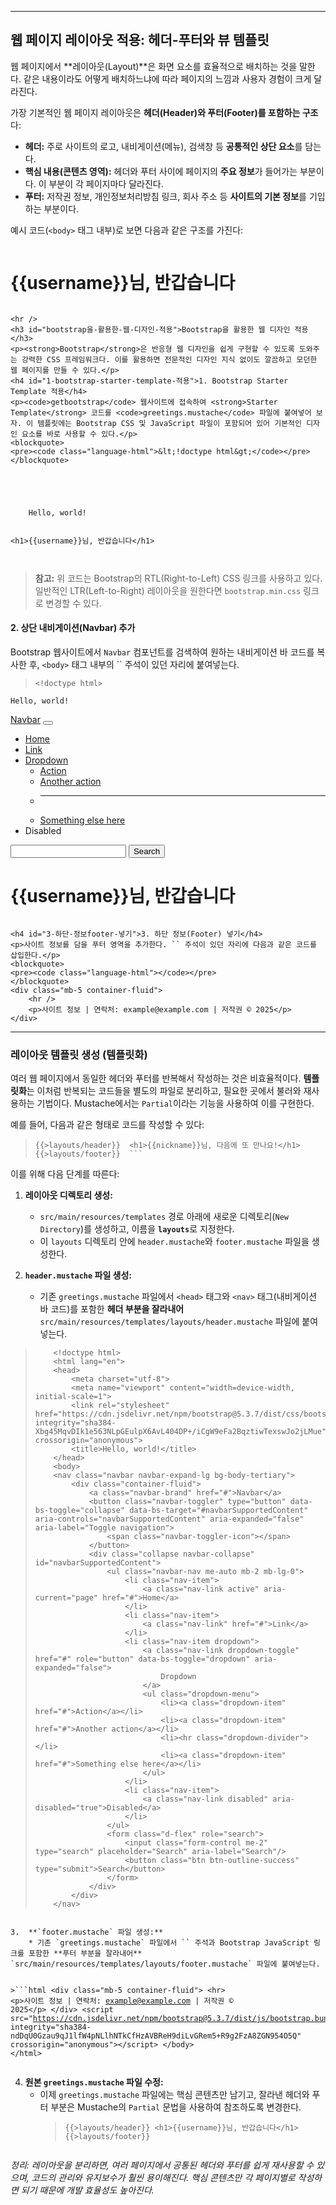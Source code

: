 <hr />
<h2 id="웹-페이지-레이아웃-적용-헤더-푸터와-뷰-템플릿">웹 페이지 레이아웃 적용: 헤더-푸터와 뷰 템플릿</h2>
<p>웹 페이지에서 **레이아웃(Layout)**은 화면 요소를 효율적으로 배치하는 것을 말한다. 같은 내용이라도 어떻게 배치하느냐에 따라 페이지의 느낌과 사용자 경험이 크게 달라진다.</p>
<p>가장 기본적인 웹 페이지 레이아웃은 <strong>헤더(Header)와 푸터(Footer)를 포함하는 구조</strong>다:</p>
<ul>
<li><strong>헤더:</strong> 주로 사이트의 로고, 내비게이션(메뉴), 검색창 등 <strong>공통적인 상단 요소</strong>를 담는다.</li>
<li><strong>핵심 내용(콘텐츠 영역):</strong> 헤더와 푸터 사이에 페이지의 <strong>주요 정보</strong>가 들어가는 부분이다. 이 부분이 각 페이지마다 달라진다.</li>
<li><strong>푸터:</strong> 저작권 정보, 개인정보처리방침 링크, 회사 주소 등 <strong>사이트의 기본 정보</strong>를 기입하는 부분이다.</li>
</ul>
<p>예시 코드(<code>&lt;body&gt;</code> 태그 내부)로 보면 다음과 같은 구조를 가진다:</p>
<blockquote>
<pre><code class="language-html"></code></pre>
</blockquote>

<h1>{{username}}님, 반갑습니다</h1>

```

<hr />
<h3 id="bootstrap을-활용한-웹-디자인-적용">Bootstrap을 활용한 웹 디자인 적용</h3>
<p><strong>Bootstrap</strong>은 반응형 웹 디자인을 쉽게 구현할 수 있도록 도와주는 강력한 CSS 프레임워크다. 이를 활용하면 전문적인 디자인 지식 없이도 깔끔하고 모던한 웹 페이지를 만들 수 있다.</p>
<h4 id="1-bootstrap-starter-template-적용">1. Bootstrap Starter Template 적용</h4>
<p><code>getbootstrap</code> 웹사이트에 접속하여 <strong>Starter Template</strong> 코드를 <code>greetings.mustache</code> 파일에 붙여넣어 보자. 이 템플릿에는 Bootstrap CSS 및 JavaScript 파일이 포함되어 있어 기본적인 디자인 요소를 바로 사용할 수 있다.</p>
<blockquote>
<pre><code class="language-html">&lt;!doctype html&gt;</code></pre>
</blockquote>


    
    
    
    Hello, world!


<h1>{{username}}님, 반갑습니다</h1>



```

<blockquote>
<p><strong>참고:</strong> 위 코드는 Bootstrap의 RTL(Right-to-Left) CSS 링크를 사용하고 있다. 일반적인 LTR(Left-to-Right) 레이아웃을 원한다면 <code>bootstrap.min.css</code> 링크로 변경할 수 있다.</p>
</blockquote>
<h4 id="2-상단-내비게이션navbar-추가">2. 상단 내비게이션(Navbar) 추가</h4>
<p>Bootstrap 웹사이트에서 <code>Navbar</code> 컴포넌트를 검색하여 원하는 내비게이션 바 코드를 복사한 후, <code>&lt;body&gt;</code> 태그 내부의 `` 주석이 있던 자리에 붙여넣는다.</p>
<blockquote>
<pre><code class="language-html">&lt;!doctype html&gt;</code></pre>
</blockquote>


    
    
    
    Hello, world!


<nav class="navbar navbar-expand-lg bg-body-tertiary">
    <div class="container-fluid">
        <a class="navbar-brand" href="https://api.velog.io/rss/@kdhun-0814">Navbar</a>
        <button class="navbar-toggler" type="button">
            <span class="navbar-toggler-icon"></span>
        </button>
        <div class="collapse navbar-collapse" id="navbarSupportedContent">
            <ul class="navbar-nav me-auto mb-2 mb-lg-0">
                <li class="nav-item">
                    <a class="nav-link active" href="https://api.velog.io/rss/@kdhun-0814">Home</a>
                </li>
                <li class="nav-item">
                    <a class="nav-link" href="https://api.velog.io/rss/@kdhun-0814">Link</a>
                </li>
                <li class="nav-item dropdown">
                    <a class="nav-link dropdown-toggle" href="https://api.velog.io/rss/@kdhun-0814">
                        Dropdown
                    </a>
                    <ul class="dropdown-menu">
                        <li><a class="dropdown-item" href="https://api.velog.io/rss/@kdhun-0814">Action</a></li>
                        <li><a class="dropdown-item" href="https://api.velog.io/rss/@kdhun-0814">Another action</a></li>
                        <li><hr class="dropdown-divider" /></li>
                        <li><a class="dropdown-item" href="https://api.velog.io/rss/@kdhun-0814">Something else here</a></li>
                    </ul>
                </li>
                <li class="nav-item">
                    <a class="nav-link disabled">Disabled</a>
                </li>
            </ul>
            <form class="d-flex">
                <input class="form-control me-2" type="search" />
                <button class="btn btn-outline-success" type="submit">Search</button>
            </form>
        </div>
    </div>
</nav>
<h1>{{username}}님, 반갑습니다</h1>



```

<h4 id="3-하단-정보footer-넣기">3. 하단 정보(Footer) 넣기</h4>
<p>사이트 정보를 담을 푸터 영역을 추가한다. `` 주석이 있던 자리에 다음과 같은 코드를 삽입한다.</p>
<blockquote>
<pre><code class="language-html"></code></pre>
</blockquote>
<div class="mb-5 container-fluid">
    <hr />
    <p>사이트 정보 | 연락처: example@example.com | 저작권 © 2025</p>
</div>
```

<hr />
<h3 id="레이아웃-템플릿-생성-템플릿화">레이아웃 템플릿 생성 (템플릿화)</h3>
<p>여러 웹 페이지에서 동일한 헤더와 푸터를 반복해서 작성하는 것은 비효율적이다. <strong>템플릿화</strong>는 이처럼 반복되는 코드들을 별도의 파일로 분리하고, 필요한 곳에서 불러와 재사용하는 기법이다. Mustache에서는 <code>Partial</code>이라는 기능을 사용하여 이를 구현한다.</p>
<p>예를 들어, 다음과 같은 형태로 코드를 작성할 수 있다:</p>
<blockquote>
<pre><code class="language-html">{{&gt;layouts/header}}  &lt;h1&gt;{{nickname}}님, 다음에 또 만나요!&lt;/h1&gt; {{&gt;layouts/footer}}  ```</code></pre>
</blockquote>
<p>이를 위해 다음 단계를 따른다:</p>
<ol>
<li><p><strong>레이아웃 디렉토리 생성:</strong></p>
<ul>
<li><code>src/main/resources/templates</code> 경로 아래에 새로운 디렉토리(<code>New Directory</code>)를 생성하고, 이름을 <strong><code>layouts</code></strong>로 지정한다.</li>
<li>이 <code>layouts</code> 디렉토리 안에 <code>header.mustache</code>와 <code>footer.mustache</code> 파일을 생성한다.</li>
</ul>
</li>
<li><p><strong><code>header.mustache</code> 파일 생성:</strong></p>
<ul>
<li>기존 <code>greetings.mustache</code> 파일에서 <code>&lt;head&gt;</code> 태그와 <code>&lt;nav&gt;</code> 태그(내비게이션 바 코드)를 포함한 <strong>헤더 부분을 잘라내어</strong> <code>src/main/resources/templates/layouts/header.mustache</code> 파일에 붙여넣는다.</li>
</ul>
</li>
</ol>
<blockquote>
<pre><code class="language-html">    &lt;!doctype html&gt;
    &lt;html lang=&quot;en&quot;&gt;
    &lt;head&gt;
        &lt;meta charset=&quot;utf-8&quot;&gt;
        &lt;meta name=&quot;viewport&quot; content=&quot;width=device-width, initial-scale=1&quot;&gt;
        &lt;link rel=&quot;stylesheet&quot; href=&quot;https://cdn.jsdelivr.net/npm/bootstrap@5.3.7/dist/css/bootstrap.rtl.min.css&quot; integrity=&quot;sha384-Xbg45MqvDIk1e563NLpGEulpX6AvL404DP+/iCgW9eFa2BqztiwTexswJo2jLMue&quot; crossorigin=&quot;anonymous&quot;&gt;
        &lt;title&gt;Hello, world!&lt;/title&gt;
    &lt;/head&gt;
    &lt;body&gt;
    &lt;nav class=&quot;navbar navbar-expand-lg bg-body-tertiary&quot;&gt;
        &lt;div class=&quot;container-fluid&quot;&gt;
            &lt;a class=&quot;navbar-brand&quot; href=&quot;#&quot;&gt;Navbar&lt;/a&gt;
            &lt;button class=&quot;navbar-toggler&quot; type=&quot;button&quot; data-bs-toggle=&quot;collapse&quot; data-bs-target=&quot;#navbarSupportedContent&quot; aria-controls=&quot;navbarSupportedContent&quot; aria-expanded=&quot;false&quot; aria-label=&quot;Toggle navigation&quot;&gt;
                &lt;span class=&quot;navbar-toggler-icon&quot;&gt;&lt;/span&gt;
            &lt;/button&gt;
            &lt;div class=&quot;collapse navbar-collapse&quot; id=&quot;navbarSupportedContent&quot;&gt;
                &lt;ul class=&quot;navbar-nav me-auto mb-2 mb-lg-0&quot;&gt;
                    &lt;li class=&quot;nav-item&quot;&gt;
                        &lt;a class=&quot;nav-link active&quot; aria-current=&quot;page&quot; href=&quot;#&quot;&gt;Home&lt;/a&gt;
                    &lt;/li&gt;
                    &lt;li class=&quot;nav-item&quot;&gt;
                        &lt;a class=&quot;nav-link&quot; href=&quot;#&quot;&gt;Link&lt;/a&gt;
                    &lt;/li&gt;
                    &lt;li class=&quot;nav-item dropdown&quot;&gt;
                        &lt;a class=&quot;nav-link dropdown-toggle&quot; href=&quot;#&quot; role=&quot;button&quot; data-bs-toggle=&quot;dropdown&quot; aria-expanded=&quot;false&quot;&gt;
                            Dropdown
                        &lt;/a&gt;
                        &lt;ul class=&quot;dropdown-menu&quot;&gt;
                            &lt;li&gt;&lt;a class=&quot;dropdown-item&quot; href=&quot;#&quot;&gt;Action&lt;/a&gt;&lt;/li&gt;
                            &lt;li&gt;&lt;a class=&quot;dropdown-item&quot; href=&quot;#&quot;&gt;Another action&lt;/a&gt;&lt;/li&gt;
                            &lt;li&gt;&lt;hr class=&quot;dropdown-divider&quot;&gt;&lt;/li&gt;
                            &lt;li&gt;&lt;a class=&quot;dropdown-item&quot; href=&quot;#&quot;&gt;Something else here&lt;/a&gt;&lt;/li&gt;
                        &lt;/ul&gt;
                    &lt;/li&gt;
                    &lt;li class=&quot;nav-item&quot;&gt;
                        &lt;a class=&quot;nav-link disabled&quot; aria-disabled=&quot;true&quot;&gt;Disabled&lt;/a&gt;
                    &lt;/li&gt;
                &lt;/ul&gt;
                &lt;form class=&quot;d-flex&quot; role=&quot;search&quot;&gt;
                    &lt;input class=&quot;form-control me-2&quot; type=&quot;search&quot; placeholder=&quot;Search&quot; aria-label=&quot;Search&quot;/&gt;
                    &lt;button class=&quot;btn btn-outline-success&quot; type=&quot;submit&quot;&gt;Search&lt;/button&gt;
                &lt;/form&gt;
            &lt;/div&gt;
        &lt;/div&gt;
    &lt;/nav&gt;</code></pre>
</blockquote>
<pre><code>
3.  **`footer.mustache` 파일 생성:**
    * 기존 `greetings.mustache` 파일에서 `` 주석과 Bootstrap JavaScript 링크를 포함한 **푸터 부분을 잘라내어** `src/main/resources/templates/layouts/footer.mustache` 파일에 붙여넣는다.

&gt;```html
    &lt;div class=&quot;mb-5 container-fluid&quot;&gt;
        &lt;hr&gt;
        &lt;p&gt;사이트 정보 | 연락처: example@example.com | 저작권 © 2025&lt;/p&gt;
    &lt;/div&gt;
    &lt;script src=&quot;https://cdn.jsdelivr.net/npm/bootstrap@5.3.7/dist/js/bootstrap.bundle.min.js&quot; integrity=&quot;sha384-ndDqU0Gzau9qJ1lfW4pNLlhNTkCfHzAVBReH9diLvGRem5+R9g2FzA8ZGN954O5Q&quot; crossorigin=&quot;anonymous&quot;&gt;&lt;/script&gt;
    &lt;/body&gt;
    &lt;/html&gt;</code></pre><ol start="4">
<li><strong>원본 <code>greetings.mustache</code> 파일 수정:</strong><ul>
<li>이제 <code>greetings.mustache</code> 파일에는 핵심 콘텐츠만 남기고, 잘라낸 헤더와 푸터 부분은 Mustache의 <code>Partial</code> 문법을 사용하여 참조하도록 변경한다.<blockquote>
<pre><code class="language-html">{{&gt;layouts/header}} &lt;h1&gt;{{username}}님, 반갑습니다&lt;/h1&gt;
{{&gt;layouts/footer}}</code></pre>
</blockquote>
<pre><code></code></pre></li>
</ul>
</li>
</ol>
<p><em>정리:<img alt="" src="https://velog.velcdn.com/images/kdhun-0814/post/82d5302c-c6ea-4474-b18c-be5cfcadbca6/image.png" />
 레이아웃을 분리하면, 여러 페이지에서 공통된 헤더와 푸터를 쉽게 재사용할 수 있으며, 코드의 관리와 유지보수가 훨씬 용이해진다. 핵심 콘텐츠만 각 페이지별로 작성하면 되기 때문에 개발 효율성도 높아진다.</em></p>
